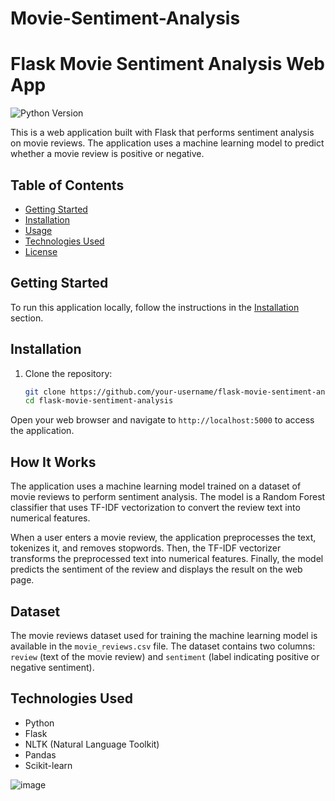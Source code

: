 ﻿# Movie-Sentiment-Analysis

# Flask Movie Sentiment Analysis Web App

![Python Version](https://img.shields.io/badge/Python-3.8%2B-blue)

This is a web application built with Flask that performs sentiment analysis on movie reviews. The application uses a machine learning model to predict whether a movie review is positive or negative.

## Table of Contents
- [Getting Started](#getting-started)
- [Installation](#installation)
- [Usage](#usage)
- [Technologies Used](#technologies-used)
- [License](#license)

## Getting Started

To run this application locally, follow the instructions in the [Installation](#installation) section.

## Installation

1. Clone the repository:

   ```bash
   git clone https://github.com/your-username/flask-movie-sentiment-analysis.git
   cd flask-movie-sentiment-analysis


Open your web browser and navigate to `http://localhost:5000` to access the application.

## How It Works

The application uses a machine learning model trained on a dataset of movie reviews to perform sentiment analysis. The model is a Random Forest classifier that uses TF-IDF vectorization to convert the review text into numerical features.

When a user enters a movie review, the application preprocesses the text, tokenizes it, and removes stopwords. Then, the TF-IDF vectorizer transforms the preprocessed text into numerical features. Finally, the model predicts the sentiment of the review and displays the result on the web page.

## Dataset

The movie reviews dataset used for training the machine learning model is available in the `movie_reviews.csv` file. The dataset contains two columns: `review` (text of the movie review) and `sentiment` (label indicating positive or negative sentiment).

## Technologies Used

- Python
- Flask
- NLTK (Natural Language Toolkit)
- Pandas
- Scikit-learn


![image](https://github.com/aadityazz/Movie-Sentiment-Analysis/assets/67819043/bf13f525-2ef9-4589-abb9-835df272e369)


